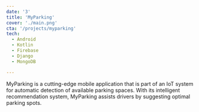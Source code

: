 ```yaml
---
date: '3'
title: 'MyParking'
cover: './main.png'
cta: '/projects/myparking'
tech:
  - Android
  - Kotlin
  - Firebase
  - Django
  - MongoDB

---
```


MyParking is a cutting-edge mobile application that is part of an IoT system for automatic detection of available parking spaces. With its intelligent recommendation system, MyParking assists drivers by suggesting optimal parking spots. 
